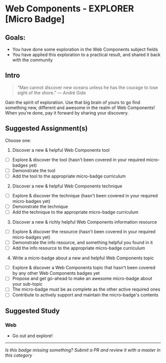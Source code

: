 Web Components - EXPLORER [Micro Badge]
===================================================

Goals:
------

- You have done some exploration in the Web Components subject fields
- You have applied this exploration to a practical result, and shared it back with the community


Intro
-----

> “Man cannot discover new oceans unless he has the courage to lose sight of the shore.” ― André Gide

Gain the spirit of exploration. Use that big brain of yours to go find something new, different and awesome in the realm of Web Components! When you're done, pay it forward by sharing your discovery.


Suggested Assignment(s)
---------------------

Choose one:

1) Discover a new & helpful Web Components tool
  - [ ] Explore & discover the tool (hasn't been covered in your required micro-badges yet)
  - [ ] Demonstrate the tool
  - [ ] Add the tool to the appropriate micro-badge curriculum

2) Discover a new & helpful Web Components technique
  - [ ] Explore & discover the technique (hasn't been covered in your required micro-badges yet)
  - [ ] Demonstrate the technique
  - [ ] Add the technique to the appropriate micro-badge curriculum

3) Discover a new & richly helpful Web Components information resource
  - [ ] Explore & discover the resource (hasn't been covered in your required micro-badges yet)
  - [ ] Demonstrate the info resource, and something helpful you found in it
  - [ ] Add the info resource to the appropriate micro-badge curriculum

4) Write a micro-badge about a new and helpful Web Components topic
  - [ ] Explore & discover a Web Components topic that hasn't been covered by any other Web Components badges yet
  - [ ] Propose and get go-ahead to make an awesome micro-badge about your sub-topic
  - [ ] The micro-badge must be as complete as the other active required ones
  - [ ] Contribute to actively support and maintain the micro-badge's contents

Suggested Study
---------------

### Web
- Go out and explore!


-----

  *Is this badge missing something? Submit a PR and review it with a master in this category*

